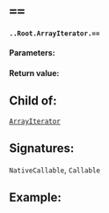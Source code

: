 # `==`

#### `..Root.ArrayIterator.==`

#### Parameters:

#### Return value:

## Child of:

[`ArrayIterator`](docs..Root.ArrayIterator.md)

## Signatures:

`NativeCallable`, `Callable`



## Example:

